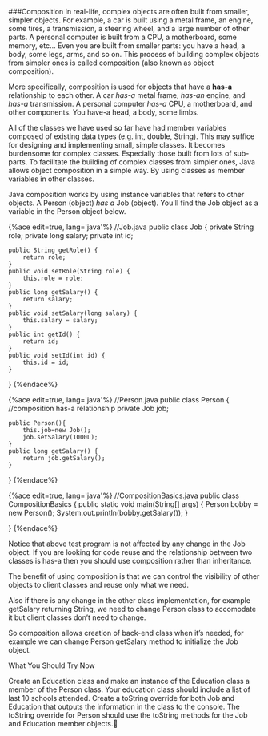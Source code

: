 ###Composition
In real-life, complex objects are often built from smaller, simpler objects. For example, a car is built using a metal frame, an engine, some tires, a transmission, a steering wheel, and a large number of other parts. A personal computer is built from a CPU, a motherboard, some memory, etc… Even you are built from smaller parts: you have a head, a body, some legs, arms, and so on. This process of building complex objects from simpler ones is called composition (also known as object composition).

More specifically, composition is used for objects that have a **has-a** relationship to each other. A car *has-a* metal frame, *has-an* engine, and *has-a* transmission. A personal computer *has-a* CPU, a motherboard, and other components. You have-a head, a body, some limbs.

All of the classes we have used so far have had member variables composed of existing data types (e.g. int, double, String). This may suffice for designing and implementing small, simple classes. It becomes burdensome for complex classes. Especially those built from lots of sub-parts. To facilitate the building of complex classes from simpler ones, Java allows object composition in a simple way. By using classes as member variables in other classes.

Java composition works by using instance variables that refers to other objects. A Person (object) *has a* Job (object). You'll find the Job object as a variable in the Person object below.

{%ace edit=true, lang='java'%}
//Job.java
public class Job {
    private String role;
    private long salary;
    private int id;
         
    public String getRole() {
        return role;
    }
    public void setRole(String role) {
        this.role = role;
    }
    public long getSalary() {
        return salary;
    }
    public void setSalary(long salary) {
        this.salary = salary;
    }
    public int getId() {
        return id;
    }
    public void setId(int id) {
        this.id = id;
    }
}
{%endace%}

{%ace edit=true, lang='java'%}
//Person.java
public class Person {
    //composition has-a relationship
    private Job job;
    
    public Person(){
        this.job=new Job();
        job.setSalary(1000L);
    }
    public long getSalary() {
        return job.getSalary();
    }
}
{%endace%}

{%ace edit=true, lang='java'%}
//CompositionBasics.java
public class CompositionBasics {
    public static void main(String[] args) {
        Person bobby = new Person();
        System.out.println(bobby.getSalary());
    }

}
{%endace%}

Notice that above test program is not affected by any change in the Job object. If you are looking for code reuse and the relationship between two classes is has-a then you should use composition rather than inheritance.

The benefit of using composition is that we can control the visibility of other objects to client classes and reuse only what we need.

Also if there is any change in the other class implementation, for example getSalary returning String, we need to change Person class to accomodate it but client classes don’t need to change.

So composition allows creation of back-end class when it’s needed, for example we can change Person getSalary method to initialize the Job object.

What You Should Try Now

Create an Education class and make an instance of the Education class a member of the Person class. Your education class should include a list of last 10 schools attended.
Create a toString override for both Job and Education that outputs the information in the class to the console. The toString override for Person should use the toString methods for the Job and Education member objects.

